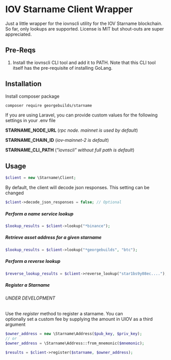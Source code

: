 # IOV Starname Client Wrapper

Just a little wrapper for the iovnscli utility for the 
IOV Starname blockchain. So far, only lookups are supported. License is MIT but
shout-outs are super appreciated.

## Pre-Reqs
1) Install the iovnscli CLI tool and add it to PATH. Note that this CLI tool itself 
has the pre-requisite of installing GoLang.
## Installation
Install composer package
```bash
composer require georgebuilds/starname
```
If you are using Laravel, you can provide custom values for the following 
settings in your .env file

**STARNAME_NODE_URL** (*rpc node. mainnet is used by default*)

**STARNAME_CHAIN_ID** (*iov-mainnet-2 is default*)

**STARNAME_CLI_PATH** (*"iovnscli" without full path is default*)
    
## Usage
```php
$client = new \Starname\Client;
```
By default, the client will decode json responses. This setting can be changed
```php
$client->decode_json_responses = false; // Optional
```

##### Perform a name service lookup
```php
$lookup_results = $client->lookup("*binance");
```
##### Retrieve asset address for a given starname
```php
$lookup_results = $client->lookup("*georgebuilds", "btc");
```

##### Perform a reverse lookup
```php
$reverse_lookup_results = $client->reverse_lookup("star1bs9y08ec....");
````

##### Register a Starname

###### *UNDER DEVELOPMENT*

Use the *register* method to register a starname. You can  
optionally set a custom fee by supplying 
the amount in UIOV as a third argument
```php
$owner_address = new \Starname\Address($pub_key, $priv_key); 
// or
$owner_address = \Starname\Address::from_mnemonic($mnemonic);
```
```php
$results = $client->register($starname, $owner_address);
```